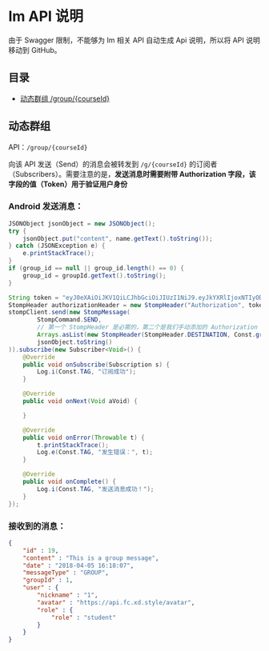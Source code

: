 # Im API 说明

由于 Swagger 限制，不能够为 Im 相关 API 自动生成 Api 说明，所以将 API 说明移动到 GitHub。

## 目录

- [动态群组 /group/{courseId}](#动态群组)

## 动态群组

API：`/group/{courseId}`

向该 API 发送（Send）的消息会被转发到 `/g/{courseId}` 的订阅者（Subscribers）。需要注意的是，**发送消息时需要附带 Authorization 字段，该字段的值（Token）用于验证用户身份**

### Android 发送消息：

```java
JSONObject jsonObject = new JSONObject();
try {
    jsonObject.put("content", name.getText().toString());
} catch (JSONException e) {
    e.printStackTrace();
}
if (group_id == null || group_id.length() == 0) {
    group_id = groupId.getText().toString();
}

String token = "eyJ0eXAiOiJKV1QiLCJhbGciOiJIUzI1NiJ9.eyJkYXRlIjoxNTIyODUwNjY3LCJleHAiOjE1MjM3MTQ2NjcsInVzZXJuYW1lIjoiMSJ9.B6movwo-HUlx5kQkSG8kFwup0OLbO4U6lwi2vdtIbKU";
StompHeader authorizationHeader = new StompHeader("Authorization", token);
stompClient.send(new StompMessage(
        StompCommand.SEND,
        // 第一个 StompHeader 是必需的，第二个是我们手动添加的 Authorization 字段
        Arrays.asList(new StompHeader(StompHeader.DESTINATION, Const.group.replace("placeholder", group_id)), authorizationHeader),
        jsonObject.toString()
)).subscribe(new Subscriber<Void>() {
    @Override
    public void onSubscribe(Subscription s) {
        Log.i(Const.TAG, "订阅成功");
    }

    @Override
    public void onNext(Void aVoid) {

    }

    @Override
    public void onError(Throwable t) {
        t.printStackTrace();
        Log.e(Const.TAG, "发生错误：", t);
    }

    @Override
    public void onComplete() {
        Log.i(Const.TAG, "发送消息成功！");
    }
});
```

### 接收到的消息：

```json
{
    "id" : 19,
    "content" : "This is a group message",
    "date" : "2018-04-05 16:18:07",
    "messageType" : "GROUP",
    "groupId" : 1,
    "user" : {
        "nickname" : "1",
        "avatar" : "https://api.fc.xd.style/avatar",
        "role" : {
            "role" : "student"
        }
    }
}
```
